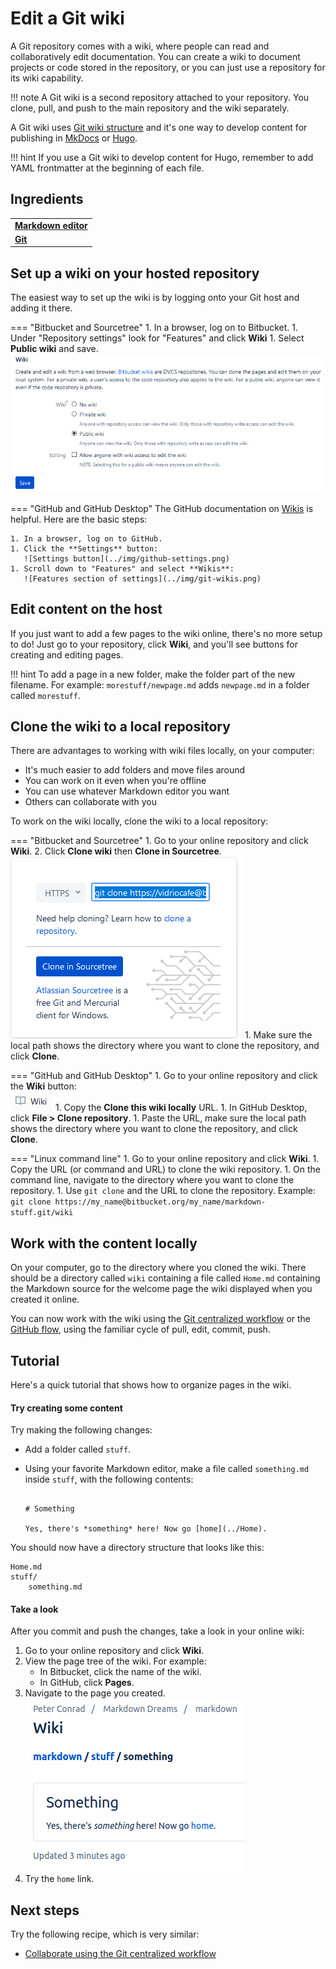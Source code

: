 # Edit a Git wiki

A Git repository comes with a wiki, where people can read and collaboratively edit documentation. You can create a wiki to document projects or code stored in the repository, or you can just use a repository for its wiki capability.

!!! note
    A Git wiki is a second repository attached to your repository. You clone, pull, 
    and push to the main repository and the wiki separately.
    
A Git wiki uses [Git wiki structure](../../tools/tools-publishing#git-wiki-structure) and it's one way to develop content for publishing in [MkDocs](../recipes-mkdocs/) or [Hugo](../recipes-hugo/).

!!! hint
    If you use a Git wiki to develop content for Hugo, remember to add YAML frontmatter 
    at the beginning of each file.
     
## Ingredients

<table>
  <tr>
    <td><b><a href="../../tools/tools-editors/">Markdown editor</a></b></td>
  </tr>
  <tr>
    <td><b><a href="../../tools/tools-git-setup/">Git</a></b></td>
  </tr>
</table>
    
## Set up a wiki on your hosted repository

The easiest way to set up the wiki is by logging onto your Git host and adding it there. 

=== "Bitbucket and Sourcetree"
    1. In a browser, log on to Bitbucket.
	1. Under "Repository settings" look for "Features" and click **Wiki**
	1. Select **Public wiki** and save.  
       ![Wiki dialog](../img/recipes-git-wiki-create.png)

=== "GitHub and GitHub Desktop"
    The GitHub documentation on [Wikis](https://docs.gitlab.com/ee/user/project/wiki/)
    is helpful. Here are the basic steps:
    
    1. In a browser, log on to GitHub.
    1. Click the **Settings** button:  
       ![Settings button](../img/github-settings.png)
    1. Scroll down to "Features" and select **Wikis**:
       ![Features section of settings](../img/git-wikis.png)
   
## Edit content on the host    
   
If you just want to add a few pages to the wiki online, there's no more setup to do! Just go to your repository, click **Wiki**, and you'll see buttons for creating and editing pages. 

!!! hint
    To add a page in a new folder, make the folder part of the new filename. 
    For example: `morestuff/newpage.md` adds `newpage.md` in a folder called 
    `morestuff`.

## Clone the wiki to a local repository

There are advantages to working with wiki files locally, on your computer:

- It's much easier to add folders and move files around
- You can work on it even when you're offline
- You can use whatever Markdown editor you want
- Others can collaborate with you

To work on the wiki locally, clone the wiki to a local repository:      

=== "Bitbucket and Sourcetree"
    1. Go to your online repository and click **Wiki**.
    2. Click **Clone wiki** then **Clone in Sourcetree**.  
       ![Clone in Sourcetree button](../img/recipes-git-repo-bb-clone-wiki.png)
    1. Make sure the local path shows the directory where
       you want to clone the repository, and click **Clone**.
       
=== "GitHub and GitHub Desktop"
    1. Go to your online repository and click the **Wiki** button:  
       ![Wiki button](../img/github-wiki-button.png)
    1. Copy the **Clone this wiki locally** URL.
    1. In GitHub Desktop, click **File > Clone repository**.
    1. Paste the URL, make sure the local path shows the directory where
       you want to clone the repository, and click **Clone**.

=== "Linux command line"
    1. Go to your online repository and click **Wiki**.
    1. Copy the URL (or command and URL) to clone the wiki repository.
    1. On the command line, navigate to the directory where you want to clone the
       repository.
    1. Use `git clone` and the URL to clone the repository. Example:  
       `git clone https://my_name@bitbucket.org/my_name/markdown-stuff.git/wiki`

## Work with the content locally

On your computer, go to the directory where you cloned the wiki. There should be a directory called `wiki` containing a file called `Home.md` containing the Markdown source for the welcome page the wiki displayed when you created it online.

You can now work with the wiki using the [Git centralized workflow](../../tools/tools-git-basics#centralized-workflow) or the [GitHub flow](../../tools/tools-git-basics#github-flow), using the familiar cycle of pull, edit, commit, push.

## Tutorial

Here's a quick tutorial that shows how to organize pages in the wiki.

#### Try creating some content

Try making the following changes:

- Add a folder called `stuff`.
- Using your favorite Markdown editor, make a file called `something.md` inside `stuff`, with the following contents:  

    ```
    
    # Something

    Yes, there's *something* here! Now go [home](../Home).

    ```
    
You should now have a directory structure that looks like this:

```
Home.md
stuff/
    something.md

```


#### Take a look

After you commit and push the changes, take a look in your online wiki:

1. Go to your online repository and click **Wiki**.
2. View the page tree of the wiki. For example:
	- In Bitbucket, click the name of the wiki.
	- In GitHub, click **Pages**.
1. Navigate to the page you created.  
   ![Screenshot of hte wiki page](../img/recipes-git-wiki-bb-something.png)
1. Try the `home` link.

## Next steps

Try the following recipe, which is very similar:

- [Collaborate using the Git centralized workflow](../recipes-centralized-workflow/) 